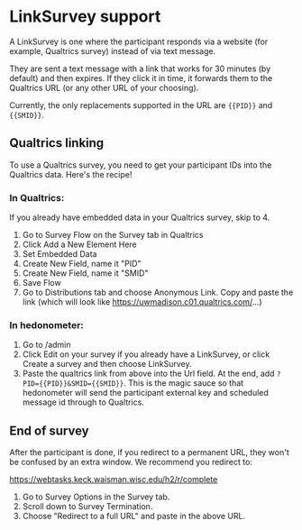 # LinkSurvey support

A LinkSurvey is one where the participant responds via a website (for example, 
Qualtrics survey) instead of via text message.

They are sent a text message with a link that works for 30 minutes (by 
default) and then expires. If they click it in time, it forwards them to the 
Qualtrics URL (or any other URL of your choosing).

Currently, the only replacements supported in the URL are `{{PID}}` and 
`{{SMID}}`.

## Qualtrics linking

To use a Qualtrics survey, you need to get your participant IDs into the 
Qualtrics data. Here's the recipe!

### In Qualtrics:

If you already have embedded data in your Qualtrics survey, skip to 4.

1. Go to Survey Flow on the Survey tab in Qualtrics
2. Click Add a New Element Here
3. Set Embedded Data
4. Create New Field, name it "PID"
5. Create New Field, name it "SMID"
6. Save Flow
7. Go to Distributions tab and choose Anonymous Link.
   Copy and paste the link (which will look like
   https://uwmadison.c01.qualtrics.com/...)

### In hedonometer:

1. Go to /admin
2. Click Edit on your survey if you already have a LinkSurvey,
   or click Create a survey and then choose LinkSurvey.
3. Paste the qualtrics link from above into the Url field.
   At the end, add `?PID={{PID}}&SMID={{SMID}}`. This is the
   magic sauce so that hedonometer will send the participant
   external key and scheduled message id through to Qualtrics.

## End of survey

After the participant is done, if you redirect to a permanent URL, they won't 
be confused by an extra window. We recommend you redirect to:

https://webtasks.keck.waisman.wisc.edu/h2/r/complete

1. Go to Survey Options in the Survey tab.
2. Scroll down to Survey Termination.
3. Choose "Redirect to a full URL" and paste in the above URL.


